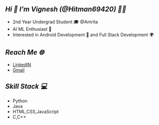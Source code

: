 ##   *__Hi 👋 I’m Vignesh (@Hitman69420) 🧑‍💻__*
- 2nd Year Undergrad Student 🎓  @Amrita 
-  AI ML Enthusiast 🧠
- Interested in Android Development 📲 and Full Stack Development 🌍

 
##     *__Reach Me 🌐__*
-  [LinkedIN](https://www.linkedin.com/in/puthucode-ganesh-vignesh-b8bb541b3/)
-  [Gmail](vignesh200399@gmail.com)

## *__Skill Stack 💻__*
- Python
- Java
- HTML,CSS,JavaScript
- C,C++


<!---
Hitman69420/Hitman69420 is a ✨ special ✨ repository because its `README.md` (this file) appears on your GitHub profile.
You can click the Preview link to take a look at your changes.
--->
